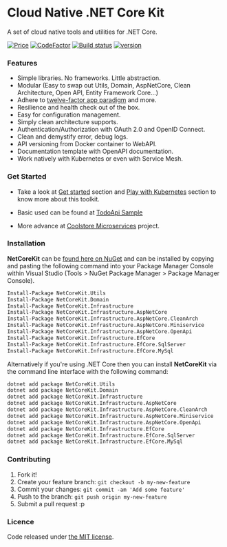# Cloud Native .NET Core Kit

A set of cloud native tools and utilities for .NET Core.

[![Price](https://img.shields.io/badge/price-FREE-0098f7.svg)](https://github.com/cloudnative-netcore/netcore-kit/blob/master/LICENSE)
[![CodeFactor](https://www.codefactor.io/repository/github/cloudnative-netcore/netcore-kit/badge)](https://www.codefactor.io/repository/github/cloudnative-netcore/netcore-kit)
[![Build status](https://ci.appveyor.com/api/projects/status/cxfcynyaufo2tp3m?svg=true)](https://ci.appveyor.com/api/project/thangchung/netcore-kit)
[![version](https://img.shields.io/nuget/v/NetCoreKit.Domain.svg?label=version)](https://www.nuget.org/packages?q=NetCoreKit)

### Features
- Simple libraries. No frameworks. Little abstraction.
- Modular (Easy to swap out Utils, Domain, AspNetCore, Clean Architecture, Open API, Entity Framework Core...)
- Adhere to [twelve-factor app paradigm](https://12factor.net) and more.
- Resilience and health check out of the box.
- Easy for configuration management.
- Simply clean architecture supports.
- Authentication/Authorization with OAuth 2.0 and OpenID Connect.
- Clean and demystify error, debug logs.
- API versioning from Docker container to WebAPI. 
- Documentation template with OpenAPI documentation.
- Work natively with Kubernetes or even with Service Mesh.

### Get Started
- Take a look at [Get started](https://github.com/cloudnative-netcore/netcore-kit/wiki/Get-Started) section and [Play with Kubernetes](https://github.com/cloudnative-netcore/netcore-kit/wiki/Deploy-on-k8s-on-local) section to know more about this toolkit.

- Basic used can be found at [TodoApi Sample](https://github.com/cloudnative-netcore/netcore-kit/tree/master/samples/TodoApi)
- More advance at [Coolstore Microservices](https://github.com/vietnam-devs/coolstore-microservices) project.

### Installation

**NetCoreKit** can be [found here on NuGet](https://www.nuget.org/packages?q=NetCoreKit) and can be installed by copying and pasting the following command into your Package Manager Console within Visual Studio (Tools > NuGet Package Manager > Package Manager Console).

```bash
Install-Package NetCoreKit.Utils
Install-Package NetCoreKit.Domain
Install-Package NetCoreKit.Infrastructure
Install-Package NetCoreKit.Infrastructure.AspNetCore
Install-Package NetCoreKit.Infrastructure.AspNetCore.CleanArch
Install-Package NetCoreKit.Infrastructure.AspNetCore.Miniservice
Install-Package NetCoreKit.Infrastructure.AspNetCore.OpenApi
Install-Package NetCoreKit.Infrastructure.EfCore
Install-Package NetCoreKit.Infrastructure.EfCore.SqlServer
Install-Package NetCoreKit.Infrastructure.EfCore.MySql
```

Alternatively if you're using .NET Core then you can install **NetCoreKit** via the command line interface with the following command:

```bash
dotnet add package NetCoreKit.Utils
dotnet add package NetCoreKit.Domain
dotnet add package NetCoreKit.Infrastructure
dotnet add package NetCoreKit.Infrastructure.AspNetCore
dotnet add package NetCoreKit.Infrastructure.AspNetCore.CleanArch
dotnet add package NetCoreKit.Infrastructure.AspNetCore.Miniservice
dotnet add package NetCoreKit.Infrastructure.AspNetCore.OpenApi
dotnet add package NetCoreKit.Infrastructure.EfCore
dotnet add package NetCoreKit.Infrastructure.EfCore.SqlServer
dotnet add package NetCoreKit.Infrastructure.EfCore.MySql
```

### Contributing

1. Fork it!
2. Create your feature branch: `git checkout -b my-new-feature`
3. Commit your changes: `git commit -am 'Add some feature'`
4. Push to the branch: `git push origin my-new-feature`
5. Submit a pull request :p

### Licence

Code released under [the MIT license](https://github.com/cloudnative-netcore/netcore-kit/blob/master/LICENSE).
